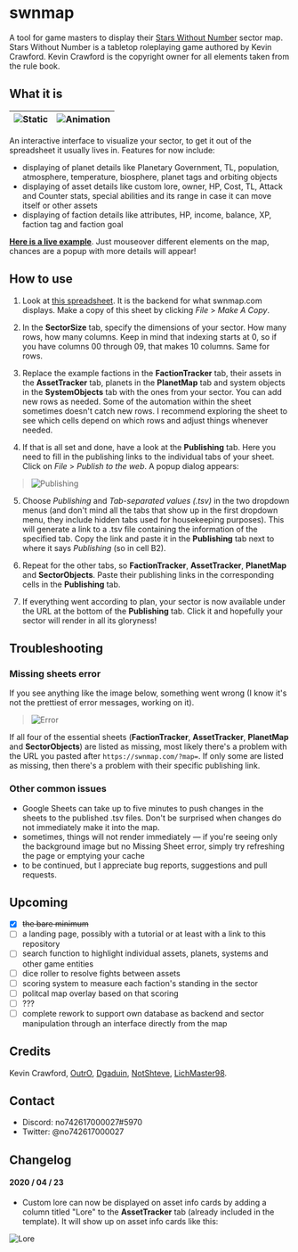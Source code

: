 # swnmap
A tool for game masters to display their [Stars Without Number](https://www.drivethrurpg.com/product/226996/Stars-Without-Number-Revised-Edition) sector map. 
Stars Without Number is a tabletop roleplaying game authored by Kevin Crawford. Kevin Crawford is the copyright owner for all elements taken from the rule book.

## What it is
![Static](https://i.imgur.com/iTSJ5re.png) | ![Animation](https://media.giphy.com/media/h4HdSpDE6tzOYY8xPY/giphy.gif)
------------------------------------------ | ------------------------------------------------------------------------ 

An interactive interface to visualize your sector, to get it out of the spreadsheet it usually lives in. Features for now include:
* displaying of planet details like Planetary Government, TL, population, atmosphere, temperature, biosphere, planet tags and orbiting objects
* displaying of asset details like custom lore, owner, HP, Cost, TL, Attack and Counter stats, special abilities and its range in case it can move itself or other assets
* displaying of faction details like attributes, HP, income, balance, XP, faction tag and faction goal

[**Here is a live example**](https://swnmap.com/?map=https%3A%2F%2Fdocs.google.com%2Fspreadsheets%2Fd%2Fe%2F2PACX-1vQEsoaT4oSSpbc7S6DZpAHBnLu6Glfc7-arPAhS_kRA_z2lQK5I1U2wIc9y5av2o_A5ZuWh4TTCiawN%2Fpub%3Fgid%3D1077502528%26single%3Dtrue%26output%3Dtsv&cols=8&rows=10). Just mouseover different elements on the map, chances are a popup with more details will appear!


## How to use
1. Look at [this spreadsheet](https://docs.google.com/spreadsheets/d/1SAKnTVEeDAIW6LuhZSDtxsGMzxce-zj4CmaUKilSSB0/edit?usp=sharing). 
It is the backend for what swnmap.com displays. Make a copy of this sheet by clicking _File_ > _Make A Copy_. 

2. In the **SectorSize** tab, specify the dimensions of your sector. How many rows, how many columns. Keep in mind that
indexing starts at 0, so if you have columns 00 through 09, that makes 10 columns. Same for rows.

3. Replace the example factions in the **FactionTracker** tab, their assets in the **AssetTracker** tab, planets in the **PlanetMap** tab and system objects in the **SystemObjects** tab with the ones from your sector. You can add new
rows as needed. Some of the automation within the sheet sometimes doesn't catch new rows. I recommend exploring the sheet to see which
cells depend on which rows and adjust things whenever needed.

4. If that is all set and done, have a look at the **Publishing** tab. Here you need to fill in the publishing links to the 
individual tabs of your sheet. Click on _File_ > _Publish to the web_. A popup dialog appears: 
> ![Publishing](https://i.imgur.com/PI2JPdw.png) 

5. Choose _Publishing_ and _Tab-separated values (.tsv)_ in the two dropdown menus (and don't mind all the tabs that show up
in the first dropdown menu, they include hidden tabs used for housekeeping purposes). This will generate a link to a .tsv 
file containing the information of the specified tab. Copy the link and paste it in the **Publishing** tab next to where it
says _Publishing_ (so in cell B2).

6. Repeat for the other tabs, so **FactionTracker**, **AssetTracker**, **PlanetMap** and **SectorObjects**. Paste their publishing
links in the corresponding cells in the **Publishing** tab.

7. If everything went according to plan, your sector is now available under the URL at the bottom of the **Publishing** tab. Click it and hopefully your sector will render in all its gloryness!


## Troubleshooting


### Missing sheets error
If you see anything like the image below, something went wrong (I know it's not the prettiest of error messages, working on it).

> ![Error](https://i.imgur.com/nB7zaXa.png)

If all four of the essential sheets (**FactionTracker**, **AssetTracker**, **PlanetMap** and **SectorObjects**) are listed
as missing, most likely there's a problem with the URL you pasted after `https://swnmap.com/?map=`. If only some are listed
as missing, then there's a problem with their specific publishing link. 

### Other common issues

* Google Sheets can take up to five minutes to push changes in the sheets to the published .tsv files. Don't be surprised
when changes do not immediately make it into the map.
* sometimes, things will not render immediately — if you're seeing only the background image but no Missing Sheet error, simply try refreshing the page or emptying your cache
* to be continued, but I appreciate bug reports, suggestions and pull requests. 


## Upcoming
- [x] ~~the bare minimum~~
- [ ] a landing page, possibly with a tutorial or at least with a link to this repository
- [ ] search function to highlight individual assets, planets, systems and other game entities
- [ ] dice roller to resolve fights between assets
- [ ] scoring system to measure each faction's standing in the sector
- [ ] politcal map overlay based on that scoring
- [ ] ???
- [ ] complete rework to support own database as backend and sector manipulation through an interface directly from the map

## Credits
Kevin Crawford, [OutrO](https://www.twitch.tv/outro1), [Dgaduin](https://github.com/Dgaduin), 
[NotShteve](https://twitter.com/NotShteve), [LichMaster98](https://github.com/LichMaster98).

## Contact
* Discord: no742617000027#5970
* Twitter: @no742617000027

## Changelog
#### 2020 / 04 / 23
* Custom lore can now be displayed on asset info cards by adding a column titled "Lore" to the **AssetTracker** tab (already included in the template). It will show up on asset info cards like this:

![Lore](https://i.imgur.com/aX8WGiW.png?1)
